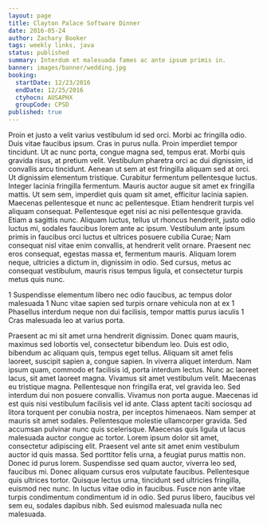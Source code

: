 ```yaml
---
layout: page
title: Clayton Palace Software Dinner
date: 2016-05-24
author: Zachary Booker
tags: weekly links, java
status: published
summary: Interdum et malesuada fames ac ante ipsum primis in.
banner: images/banner/wedding.jpg
booking:
  startDate: 12/23/2016
  endDate: 12/25/2016
  ctyhocn: AUSAPHX
  groupCode: CPSD
published: true
---
```

Proin et justo a velit varius vestibulum id sed orci. Morbi ac fringilla odio. Duis vitae faucibus ipsum. Cras in purus nulla. Proin imperdiet tempor tincidunt. Ut ac nunc porta, congue magna sed, tempus erat. Morbi quis gravida risus, at pretium velit. Vestibulum pharetra orci ac dui dignissim, id convallis arcu tincidunt. Aenean ut sem at est fringilla aliquam sed at orci.
Ut dignissim elementum tristique. Curabitur fermentum pellentesque luctus. Integer lacinia fringilla fermentum. Mauris auctor augue sit amet ex fringilla mattis. Ut sem sem, imperdiet quis quam sit amet, efficitur lacinia sapien. Maecenas pellentesque et nunc ac pellentesque. Etiam hendrerit turpis vel aliquam consequat. Pellentesque eget nisi ac nisi pellentesque gravida. Etiam a sagittis nunc. Aliquam luctus, tellus ut rhoncus hendrerit, justo odio luctus mi, sodales faucibus lorem ante ac ipsum. Vestibulum ante ipsum primis in faucibus orci luctus et ultrices posuere cubilia Curae; Nam consequat nisl vitae enim convallis, at hendrerit velit ornare. Praesent nec eros consequat, egestas massa et, fermentum mauris. Aliquam lorem neque, ultricies a dictum in, dignissim in odio. Sed cursus, metus ac consequat vestibulum, mauris risus tempus ligula, et consectetur turpis metus quis nunc.

1 Suspendisse elementum libero nec odio faucibus, ac tempus dolor malesuada
1 Nunc vitae sapien sed turpis ornare vehicula non at ex
1 Phasellus interdum neque non dui facilisis, tempor mattis purus iaculis
1 Cras malesuada leo at varius porta.

Praesent ac mi sit amet urna hendrerit dignissim. Donec quam mauris, maximus sed lobortis vel, consectetur bibendum leo. Duis est odio, bibendum ac aliquam quis, tempus eget tellus. Aliquam sit amet felis laoreet, suscipit sapien a, congue sapien. In viverra aliquet interdum. Nam ipsum quam, commodo et facilisis id, porta interdum lectus. Nunc ac laoreet lacus, sit amet laoreet magna. Vivamus sit amet vestibulum velit. Maecenas eu tristique magna. Pellentesque non fringilla erat, vel gravida leo. Sed interdum dui non posuere convallis. Vivamus non porta augue. Maecenas id est quis nisi vestibulum facilisis vel id ante. Class aptent taciti sociosqu ad litora torquent per conubia nostra, per inceptos himenaeos. Nam semper at mauris sit amet sodales. Pellentesque molestie ullamcorper gravida.
Sed accumsan pulvinar nunc quis scelerisque. Maecenas quis ligula ut lacus malesuada auctor congue ac tortor. Lorem ipsum dolor sit amet, consectetur adipiscing elit. Praesent vel ante sit amet enim vestibulum auctor id quis massa. Sed porttitor felis urna, a feugiat purus mattis non. Donec id purus lorem. Suspendisse sed quam auctor, viverra leo sed, faucibus mi. Donec aliquam cursus eros vulputate faucibus. Pellentesque quis ultrices tortor. Quisque lectus urna, tincidunt sed ultricies fringilla, euismod nec nunc. In luctus vitae odio in faucibus. Fusce non ante vitae turpis condimentum condimentum id in odio. Sed purus libero, faucibus vel sem eu, sodales dapibus nibh. Sed euismod malesuada nulla nec malesuada.
